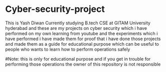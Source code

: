 # Cyber-security-project
This is Yash Diwan Currently studying B.tech CSE at GITAM University hyderabad and these are my projects on cyber security which i have performed on  my own learning from youtube and the experiments which i have performed i have made them for proof that i have done those projects and made them as a guide for educational purpose which can be useful to people who wants to learn how to perform operations safely 

#Note: this is only for educational purpose and if you get in trouble for performing those operations the owner of this repository is not responsible
